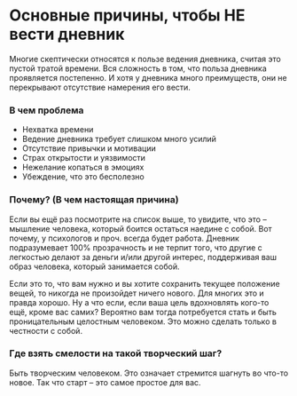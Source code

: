 # Основные причины, чтобы НЕ вести дневник

Многие скептически относятся к пользе ведения дневника, считая это пустой тратой времени. Вся сложность в том, что польза дневника проявляется постепенно. И хотя у дневника много преимуществ, они не перекрывают отсутствие намерения его вести.

### В чем проблема
* Нехватка времени
* Ведение дневника требует слишком много усилий
* Отсутствие привычки и мотивации
* Страх открытости и уязвимости
* Нежелание копаться в эмоциях
* Убеждение, что это бесполезно

### Почему? (В чем настоящая причина)

Если вы ещё раз посмотрите на список выше, то увидите, что это – мышление человека, который боится остаться наедине с собой. Вот почему, у психологов и проч. всегда будет работа. Дневник подразумевает 100% прозрачность и не терпит того, что другие с легкостью делают за деньги и/или другой интерес, поддерживая ваш образ человека, который занимается собой.

Если это то, что вам нужно и вы хотите сохранить текущее положение вещей, то никогда не произойдет ничего нового. Для многих это и правда хорошо. Ну а что если, если ваша цель вдохновлять кого-то ещё, кроме вас самих? Вероятно вам тогда потребуется стать и быть проницательным целостным человеком. Это можно сделать только в честности с собой.

### Где взять смелости на такой творческий шаг?

Быть творческим человеком. Это означает стремится шагнуть во что-то новое. Так что старт – это самое простое для вас.
